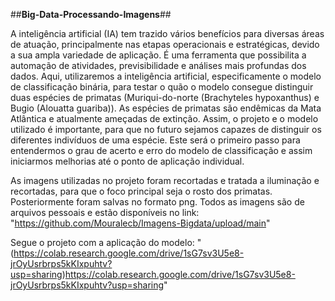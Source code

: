##**Big-Data-Processando-Imagens**##

A inteligência artificial (IA) tem trazido vários benefícios para diversas áreas de atuação, principalmente nas etapas operacionais e estratégicas, devido a sua ampla variedade de aplicação. É uma ferramenta que possibilita a automação de atividades, previsibilidade e análises mais profundas dos dados. Aqui, utilizaremos a inteligência artificial, especificamente o modelo de classificação binária, para testar o quão o modelo consegue distinguir duas espécies de primatas (Muriqui-do-norte (Brachyteles hypoxanthus) e Bugio (Alouatta guariba)). As  espécies de primatas são endêmicas da Mata Atlântica e atualmente ameçadas de extinção. Assim, o projeto e o modelo utilizado é importante, para que no futuro sejamos capazes de distinguir os diferentes indivíduos de uma espécie. Este será o primeiro passo para entendermos o grau de acerto e erro do modelo de classificação e assim iniciarmos melhorias até o ponto de aplicação individual. 

As imagens utilizadas no projeto foram recortadas e tratada a iluminação e recortadas, para que o foco principal seja o rosto dos primatas. Posteriormente foram salvas no formato png.
Todos as imagens são de arquivos pessoais e estão disponíveis no link: "https://github.com/Mouralecb/Imagens-Bigdata/upload/main"

Segue o projeto com a aplicação do modelo: "(https://colab.research.google.com/drive/1sG7sv3U5e8-jrOyUsrbrps5kKIxpuhtv?usp=sharing)https://colab.research.google.com/drive/1sG7sv3U5e8-jrOyUsrbrps5kKIxpuhtv?usp=sharing"


